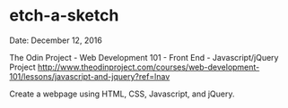 # etch-a-sketch

Date: December 12, 2016

The Odin Project - Web Development 101 - Front End - Javascript/jQuery Project
http://www.theodinproject.com/courses/web-development-101/lessons/javascript-and-jquery?ref=lnav

Create a webpage using HTML, CSS, Javascript, and jQuery.
